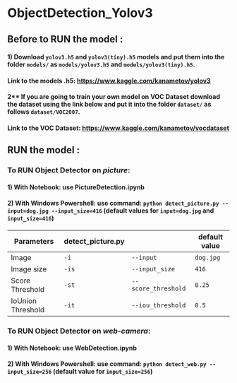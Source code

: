 # ObjectDetection_Yolov3


## Before to RUN the model :

#### 1) Download `yolov3.h5` and `yolov3(tiny).h5` models and put them into the folder `models/` as `models/yolov3.h5` and `models/yolov3(tiny).h5`.
#### Link to the models .h5: https://www.kaggle.com/kanametov/yolov3
#### 2** If you are going to train your own model on VOC Dataset download the dataset using the link below and put it into the folder `dataset/` as follows `dataset/VOC2007`.
#### Link to the VOC Dataset: https://www.kaggle.com/kanametov/vocdataset

## RUN the model :

### To RUN Object Detector on *picture*:

#### 1) With Notebook: use PictureDetection.ipynb
#### 2) With Windows Powershell: use command: `python detect_picture.py --input=dog.jpg --input_size=416` (default values for `input=dog.jpg` and `input_size=416`)

| Parameters         | detect_picture.py |                    |  default value   |
|------------------|-------------------|--------------------|------------------|
|   Image          |   `-i`            | `--input`          |    `dog.jpg`     |
|Image size        |   `-is`           |`--input_size`      |    `416`         |
|Score Threshold   |   `-st`           |`--score_threshold` |    `0.25`        |
|IoUnion Threshold |   `-it`           |`--iou_threshold`   |    `0.5`         |

### To RUN Object Detector on *web-camera*:

#### 1) With Notebook: use WebDetection.ipynb
#### 2) With Windows Powershell: use command: `python detect_web.py --input_size=256` (default value for `input_size=256`)

